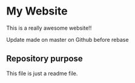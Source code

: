 # My Website
This is a really awesome website!!

Update made on master on Github before rebase

## Repository purpose

This file is just a readme file.

